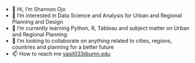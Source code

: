 - 👋 Hi, I’m Shannon Ojo
- 👀 I’m interested in Data Science and Analysis for Urban and Regional Planning and Design
- 🌱 I’m currently learning Python, R, Tableau and subject matter on Urban and Regional Planning
- 💞️ I’m looking to collaborate on anything related to cities, regions, countries and planning for a better future
- 📫 How to reach me vasil033@umn.edu

<!---
sojo144/sojo144 is a ✨ special ✨ repository because its `README.md` (this file) appears on your GitHub profile.
You can click the Preview link to take a look at your changes.
--->
